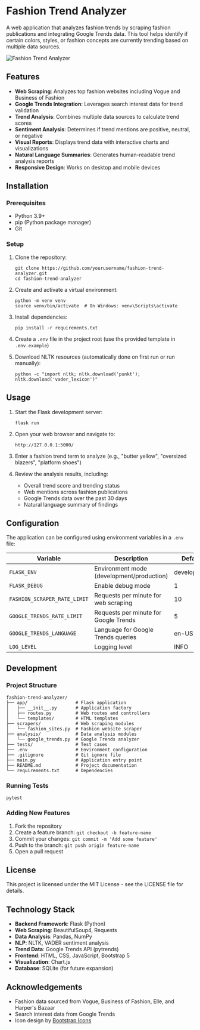 # Fashion Trend Analyzer

A web application that analyzes fashion trends by scraping fashion publications and integrating Google Trends data. This tool helps identify if certain colors, styles, or fashion concepts are currently trending based on multiple data sources.

![Fashion Trend Analyzer](https://via.placeholder.com/800x400?text=Fashion+Trend+Analyzer)

## Features

- **Web Scraping**: Analyzes top fashion websites including Vogue and Business of Fashion
- **Google Trends Integration**: Leverages search interest data for trend validation
- **Trend Analysis**: Combines multiple data sources to calculate trend scores
- **Sentiment Analysis**: Determines if trend mentions are positive, neutral, or negative
- **Visual Reports**: Displays trend data with interactive charts and visualizations
- **Natural Language Summaries**: Generates human-readable trend analysis reports
- **Responsive Design**: Works on desktop and mobile devices

## Installation

### Prerequisites

- Python 3.9+
- pip (Python package manager)
- Git

### Setup

1. Clone the repository:
   ```
   git clone https://github.com/yourusername/fashion-trend-analyzer.git
   cd fashion-trend-analyzer
   ```

2. Create and activate a virtual environment:
   ```
   python -m venv venv
   source venv/bin/activate  # On Windows: venv\Scripts\activate
   ```

3. Install dependencies:
   ```
   pip install -r requirements.txt
   ```

4. Create a `.env` file in the project root (use the provided template in `.env.example`)

5. Download NLTK resources (automatically done on first run or run manually):
   ```
   python -c "import nltk; nltk.download('punkt'); nltk.download('vader_lexicon')"
   ```

## Usage

1. Start the Flask development server:
   ```
   flask run
   ```

2. Open your web browser and navigate to:
   ```
   http://127.0.0.1:5000/
   ```

3. Enter a fashion trend term to analyze (e.g., "butter yellow", "oversized blazers", "platform shoes")

4. Review the analysis results, including:
   - Overall trend score and trending status
   - Web mentions across fashion publications
   - Google Trends data over the past 30 days
   - Natural language summary of findings

## Configuration

The application can be configured using environment variables in a `.env` file:

| Variable | Description | Default |
|----------|-------------|---------|
| `FLASK_ENV` | Environment mode (development/production) | development |
| `FLASK_DEBUG` | Enable debug mode | 1 |
| `FASHION_SCRAPER_RATE_LIMIT` | Requests per minute for web scraping | 10 |
| `GOOGLE_TRENDS_RATE_LIMIT` | Requests per minute for Google Trends | 5 |
| `GOOGLE_TRENDS_LANGUAGE` | Language for Google Trends queries | en-US |
| `LOG_LEVEL` | Logging level | INFO |

## Development

### Project Structure

```
fashion-trend-analyzer/
├── app/                  # Flask application
│   ├── __init__.py       # Application factory
│   ├── routes.py         # Web routes and controllers
│   └── templates/        # HTML templates
├── scrapers/             # Web scraping modules
│   └── fashion_sites.py  # Fashion website scraper
├── analysis/             # Data analysis modules
│   └── google_trends.py  # Google Trends analyzer
├── tests/                # Test cases
├── .env                  # Environment configuration
├── .gitignore            # Git ignore file
├── main.py               # Application entry point
├── README.md             # Project documentation
└── requirements.txt      # Dependencies
```

### Running Tests

```
pytest
```

### Adding New Features

1. Fork the repository
2. Create a feature branch: `git checkout -b feature-name`
3. Commit your changes: `git commit -m 'Add some feature'`
4. Push to the branch: `git push origin feature-name`
5. Open a pull request

## License

This project is licensed under the MIT License - see the LICENSE file for details.

## Technology Stack

- **Backend Framework**: Flask (Python)
- **Web Scraping**: BeautifulSoup4, Requests
- **Data Analysis**: Pandas, NumPy
- **NLP**: NLTK, VADER sentiment analysis
- **Trend Data**: Google Trends API (pytrends)
- **Frontend**: HTML, CSS, JavaScript, Bootstrap 5
- **Visualization**: Chart.js
- **Database**: SQLite (for future expansion)

## Acknowledgements

- Fashion data sourced from Vogue, Business of Fashion, Elle, and Harper's Bazaar
- Search interest data from Google Trends
- Icon design by [Bootstrap Icons](https://icons.getbootstrap.com/)

